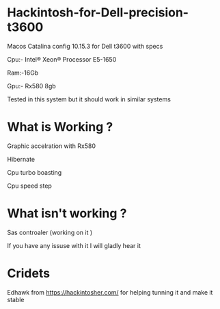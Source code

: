 # Hackintosh-for-Dell-precision-t3600

Macos Catalina config 10.15.3 for Dell t3600 with specs 

Cpu:- Intel® Xeon® Processor E5-1650

Ram:-16Gb

Gpu:- Rx580 8gb

Tested in this system but it should work in similar systems 

# What is Working ?

Graphic accelration with Rx580

Hibernate

Cpu turbo boasting 

Cpu speed step

# What isn't working ?

Sas controaler (working on it )

If you have any issuse with it I will gladly hear it 

# Cridets 

Edhawk from https://hackintosher.com/ for helping tunning it and make it stable 
